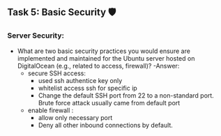 ## Task 5: Basic Security 🛡️

### Server Security:

- What are two basic security practices you would ensure are implemented and maintained for the Ubuntu server hosted on DigitalOcean (e.g., related to access, firewall)? 
-Answer:  
  - secure SSH access:
    - used ssh authentice key only
    - whitelist access ssh for specific ip 
    - Change the default SSH port from 22 to a non-standard port. Brute force attack usually came from default port
  - enable firewall :
    - allow only necessary port
    - Deny all other inbound connections by default.


